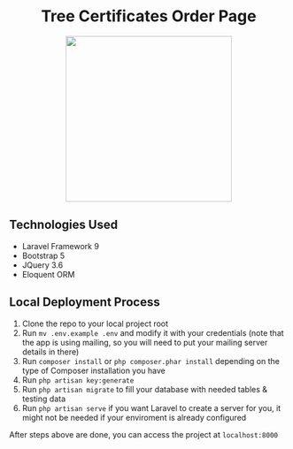 <h1 align="center">Tree Certificates Order Page</h1>
<p align="center"><img src="https://i.imgur.com/vgHcTAp.png" width="300"></p>

## Technologies Used

<ul> 
<li>Laravel Framework 9</li>
<li>Bootstrap 5</li>
<li>JQuery 3.6</li>
<li>Eloquent ORM</li>
</ul>

## Local Deployment Process

1. Clone the repo to your local project root
2. Run `mv .env.example .env` and modify it with your credentials (note that the app is using mailing, so you will need to put your mailing server details in there)
3. Run `composer install` or `php composer.phar install` depending on the type of Composer installation you have
4. Run `php artisan key:generate`
5. Run `php artisan migrate` to fill your database with needed tables & testing data
6. Run `php artisan serve` if you want Laravel to create a server for you, it might not be needed if your enviroment is already configured

After steps above are done, you can access the project at `localhost:8000`
